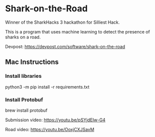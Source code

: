 # Shark-on-the-Road
Winner of the SharkHacks 3 hackathon for Silliest Hack.

This is a program that uses machine learning to detect the presence of sharks on a road.

Devpost: https://devpost.com/software/shark-on-the-road

## Mac Instructions

### Install libraries
python3 -m pip install -r requirements.txt

### Install Protobuf
brew install protobuf

Submission video: https://youtu.be/pSYjdEIw-G4

Road video: https://youtu.be/OoxjCXJSavM

